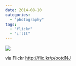 ```yaml
---
date: 2014-08-10
categories: 
  - "photography"
tags: 
  - "flickr"
  - "ifttt"
---
```


![](https://farm4.staticflickr.com/3855/14694122910_b0fdec06b2_b.jpg)  

  
  
via Flickr http://flic.kr/p/ootdNJ
